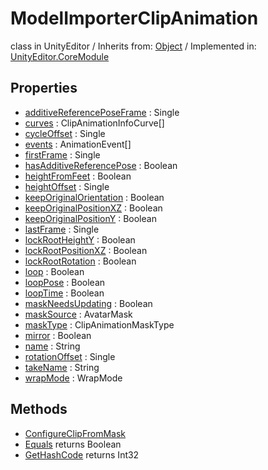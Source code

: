 # ModelImporterClipAnimation
class in UnityEditor
 / Inherits from: <a href="https://docs.unity3d.com/6000.0/Documentation/ScriptReference/Object.html">Object</a> / Implemented in: <a href="https://docs.unity3d.com/6000.0/Documentation/ScriptReference/UnityEditor.CoreModule.html">UnityEditor.CoreModule</a>

## Properties
- <a href="https://docs.unity3d.com/6000.0/Documentation/ScriptReference/ModelImporterClipAnimation-additiveReferencePoseFrame.html">additiveReferencePoseFrame</a> : Single
- <a href="https://docs.unity3d.com/6000.0/Documentation/ScriptReference/ModelImporterClipAnimation-curves.html">curves</a> : ClipAnimationInfoCurve[]
- <a href="https://docs.unity3d.com/6000.0/Documentation/ScriptReference/ModelImporterClipAnimation-cycleOffset.html">cycleOffset</a> : Single
- <a href="https://docs.unity3d.com/6000.0/Documentation/ScriptReference/ModelImporterClipAnimation-events.html">events</a> : AnimationEvent[]
- <a href="https://docs.unity3d.com/6000.0/Documentation/ScriptReference/ModelImporterClipAnimation-firstFrame.html">firstFrame</a> : Single
- <a href="https://docs.unity3d.com/6000.0/Documentation/ScriptReference/ModelImporterClipAnimation-hasAdditiveReferencePose.html">hasAdditiveReferencePose</a> : Boolean
- <a href="https://docs.unity3d.com/6000.0/Documentation/ScriptReference/ModelImporterClipAnimation-heightFromFeet.html">heightFromFeet</a> : Boolean
- <a href="https://docs.unity3d.com/6000.0/Documentation/ScriptReference/ModelImporterClipAnimation-heightOffset.html">heightOffset</a> : Single
- <a href="https://docs.unity3d.com/6000.0/Documentation/ScriptReference/ModelImporterClipAnimation-keepOriginalOrientation.html">keepOriginalOrientation</a> : Boolean
- <a href="https://docs.unity3d.com/6000.0/Documentation/ScriptReference/ModelImporterClipAnimation-keepOriginalPositionXZ.html">keepOriginalPositionXZ</a> : Boolean
- <a href="https://docs.unity3d.com/6000.0/Documentation/ScriptReference/ModelImporterClipAnimation-keepOriginalPositionY.html">keepOriginalPositionY</a> : Boolean
- <a href="https://docs.unity3d.com/6000.0/Documentation/ScriptReference/ModelImporterClipAnimation-lastFrame.html">lastFrame</a> : Single
- <a href="https://docs.unity3d.com/6000.0/Documentation/ScriptReference/ModelImporterClipAnimation-lockRootHeightY.html">lockRootHeightY</a> : Boolean
- <a href="https://docs.unity3d.com/6000.0/Documentation/ScriptReference/ModelImporterClipAnimation-lockRootPositionXZ.html">lockRootPositionXZ</a> : Boolean
- <a href="https://docs.unity3d.com/6000.0/Documentation/ScriptReference/ModelImporterClipAnimation-lockRootRotation.html">lockRootRotation</a> : Boolean
- <a href="https://docs.unity3d.com/6000.0/Documentation/ScriptReference/ModelImporterClipAnimation-loop.html">loop</a> : Boolean
- <a href="https://docs.unity3d.com/6000.0/Documentation/ScriptReference/ModelImporterClipAnimation-loopPose.html">loopPose</a> : Boolean
- <a href="https://docs.unity3d.com/6000.0/Documentation/ScriptReference/ModelImporterClipAnimation-loopTime.html">loopTime</a> : Boolean
- <a href="https://docs.unity3d.com/6000.0/Documentation/ScriptReference/ModelImporterClipAnimation-maskNeedsUpdating.html">maskNeedsUpdating</a> : Boolean
- <a href="https://docs.unity3d.com/6000.0/Documentation/ScriptReference/ModelImporterClipAnimation-maskSource.html">maskSource</a> : AvatarMask
- <a href="https://docs.unity3d.com/6000.0/Documentation/ScriptReference/ModelImporterClipAnimation-maskType.html">maskType</a> : ClipAnimationMaskType
- <a href="https://docs.unity3d.com/6000.0/Documentation/ScriptReference/ModelImporterClipAnimation-mirror.html">mirror</a> : Boolean
- <a href="https://docs.unity3d.com/6000.0/Documentation/ScriptReference/ModelImporterClipAnimation-name.html">name</a> : String
- <a href="https://docs.unity3d.com/6000.0/Documentation/ScriptReference/ModelImporterClipAnimation-rotationOffset.html">rotationOffset</a> : Single
- <a href="https://docs.unity3d.com/6000.0/Documentation/ScriptReference/ModelImporterClipAnimation-takeName.html">takeName</a> : String
- <a href="https://docs.unity3d.com/6000.0/Documentation/ScriptReference/ModelImporterClipAnimation-wrapMode.html">wrapMode</a> : WrapMode

## Methods
- <a href="https://docs.unity3d.com/6000.0/Documentation/ScriptReference/ModelImporterClipAnimation.ConfigureClipFromMask.html">ConfigureClipFromMask</a>
- <a href="https://docs.unity3d.com/6000.0/Documentation/ScriptReference/ModelImporterClipAnimation.Equals.html">Equals</a> returns Boolean
- <a href="https://docs.unity3d.com/6000.0/Documentation/ScriptReference/ModelImporterClipAnimation.GetHashCode.html">GetHashCode</a> returns Int32
